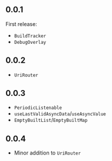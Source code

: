## 0.0.1

First release:

- `BuildTracker`
- `DebugOverlay`

## 0.0.2

- `UriRouter`

## 0.0.3

- `PeriodicListenable`
- `useLastValidAsyncData`/`useAsyncValue`
- `EmptyBuiltList`/`EmptyBuiltMap`

## 0.0.4

- Minor addition to `UriRouter`
